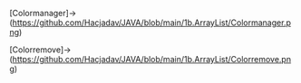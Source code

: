 [Colormanager]->(https://github.com/Hacjadav/JAVA/blob/main/1b.ArrayList/Colormanager.png)

[Colorremove]->(https://github.com/Hacjadav/JAVA/blob/main/1b.ArrayList/Colorremove.png)
